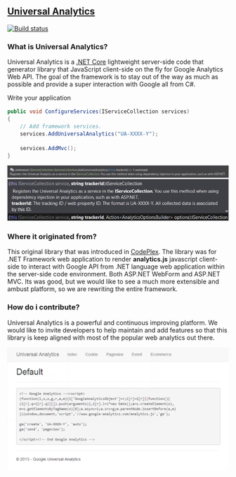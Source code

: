 ## [Universal Analytics](http://wangkanai.github.io/analytics/)

[![Build status](https://ci.appveyor.com/api/projects/status/t46adtm386rxiqam?svg=true)](https://ci.appveyor.com/project/wangkanai/analytics)

### What is Universal Analytics?
Universal Analytics is a [.NET Core](https://dotnet.github.io/) lightweight server-side code that generator library that JavaScript client-side on the fly for Google Analytics Web API. The goal of the framework is to stay out of the way as much as possible and provide a super interaction with Google all from C#.

Write your application

```csharp
public void ConfigureServices(IServiceCollection services)
{
    // Add framework services.
    services.AddUniversalAnalytics("UA-XXXX-Y");
            
    services.AddMvc();
}
```
![AddUniversalAnalytics IntelliSense](wiki/images/AddUniversalAnalytics-Intellisense.png)
![AddUniversalAnalytics TrackerId](wiki/images/AddUniversalAnalytics-trackerId.png)

### Where it originated from?
This original library that was introduced in [CodePlex](http://universalanalytics.codeplex.com). The library was for .NET Framework web application to render **analytics.js** javascript client-side to interact with Google API from .NET language web application within the server-side code environment. Both ASP.NET WebForm and ASP.NET MVC. Its was good, but we would like to see a much more extensible and ambust platform, so we are rewriting the entire framework.

### How do i contribute?
Universal Analytics is a powerful and continuous improving platform. We would like to invite developers to help maintain and add features so that this library is keep aligned with most of the popular web analytics out there. 


![mvc showcase](https://raw.githubusercontent.com/wangkanai/analytics/master/Analytics/wiki/Universal-Analytics-Mvc.png)
